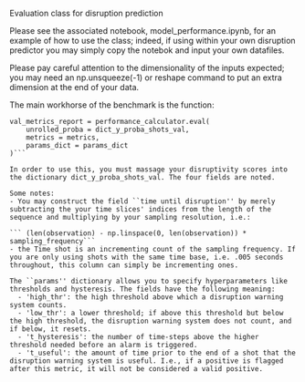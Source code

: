 Evaluation class for disruption prediction

Please see the associated notebook, model_performance.ipynb, for an example of how to use the class; indeed, if using within your own disruption predictor you may simply copy the notebok and input your own datafiles. 

Please pay careful attention to the dimensionality of the inputs expected; you may need an np.unsqueeze(-1) or reshape command to put an extra dimension at the end of your data. 

The main workhorse of the benchmark is the function: 

```# Compute metrics_report_
val_metrics_report = performance_calculator.eval(
    unrolled_proba = dict_y_proba_shots_val,
    metrics = metrics,
    params_dict = params_dict
)```

In order to use this, you must massage your disruptivity scores into the dictionary dict_y_proba_shots_val. The four fields are noted.

Some notes:
- You may construct the field ``time until disruption'' by merely subtracting the your time slices' indices from the length of the sequence and multiplying by your sampling resolution, i.e.: 

``` (len(observation) - np.linspace(0, len(observation)) * sampling_frequency```
- the Time shot is an incrementing count of the sampling frequency. If you are only using shots with the same time base, i.e. .005 seconds throughout, this column can simply be incrementing ones.

The ``params'' dictionary allows you to specify hyperparameters like thresholds and hysteresis. The fields have the following meaning:
  - 'high_thr': the high threshold above which a disruption warning system counts. 
  - 'low_thr': a lower threshold; if above this threshold but below the high threshold, the disruption warning system does not count, and if below, it resets. 
  - 't_hysteresis': the number of time-steps above the higher threshold needed before an alarm is triggered. 
  - 't_useful': the amount of time prior to the end of a shot that the disruption warning system is useful. I.e., if a positive is flagged after this metric, it will not be considered a valid positive. 
